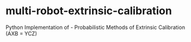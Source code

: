 # multi-robot-extrinsic-calibration
Python Implementation of - Probabilistic Methods of Extrinsic Calibration (AXB = YCZ)
